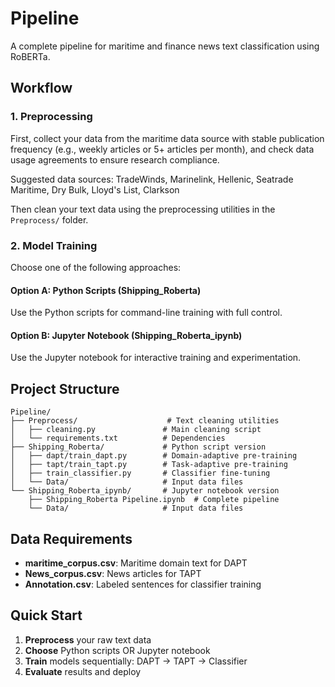 # Pipeline

A complete pipeline for maritime and finance news text classification using RoBERTa.

## Workflow

### 1. Preprocessing
First, collect your data from the maritime data source with stable publication frequency (e.g., weekly articles or 5+ articles per month), and check data usage agreements to ensure research compliance.

Suggested data sources:
TradeWinds, Marinelink, Hellenic, Seatrade Maritime, Dry Bulk, Lloyd's List, Clarkson

Then clean your text data using the preprocessing utilities in the `Preprocess/` folder.

### 2. Model Training
Choose one of the following approaches:

#### Option A: Python Scripts (Shipping_Roberta)
Use the Python scripts for command-line training with full control.

#### Option B: Jupyter Notebook (Shipping_Roberta_ipynb)
Use the Jupyter notebook for interactive training and experimentation.

## Project Structure

```
Pipeline/
├── Preprocess/                    # Text cleaning utilities
│   ├── cleaning.py               # Main cleaning script
│   └── requirements.txt          # Dependencies
├── Shipping_Roberta/             # Python script version
│   ├── dapt/train_dapt.py        # Domain-adaptive pre-training
│   ├── tapt/train_tapt.py        # Task-adaptive pre-training  
│   ├── train_classifier.py       # Classifier fine-tuning
│   └── Data/                     # Input data files
└── Shipping_Roberta_ipynb/       # Jupyter notebook version
    ├── Shipping_Roberta Pipeline.ipynb  # Complete pipeline
    └── Data/                     # Input data files
```

## Data Requirements

- **maritime_corpus.csv**: Maritime domain text for DAPT
- **News_corpus.csv**: News articles for TAPT  
- **Annotation.csv**: Labeled sentences for classifier training

## Quick Start

1. **Preprocess** your raw text data
2. **Choose** Python scripts OR Jupyter notebook
3. **Train** models sequentially: DAPT → TAPT → Classifier
4. **Evaluate** results and deploy
